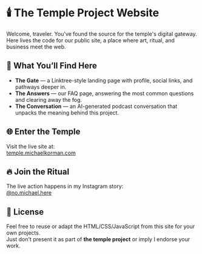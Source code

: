 # 🕯️ The Temple Project Website

Welcome, traveler. You've found the source for the temple's digital gateway.  
Here lives the code for our public site, a place where art, ritual, and business meet the web.

## 📜 What You’ll Find Here
- **The Gate** — a Linktree-style landing page with profile, social links, and pathways deeper in.  
- **The Answers** — our FAQ page, answering the most common questions and clearing away the fog.  
- **The Conversation** — an AI-generated podcast conversation that unpacks the meaning behind this project.

## 🌐 Enter the Temple
Visit the live site at:  
[temple.michaelkorman.com](https://temple.michaelkorman.com)

## 🔥 Join the Ritual
The live action happens in my Instagram story:  
[@no.michael.here](https://www.instagram.com/no.michael.here)

## 📜 License
Feel free to reuse or adapt the HTML/CSS/JavaScript from this site for your own projects.  
Just don't present it as part of **the temple project** or imply I endorse your work.
